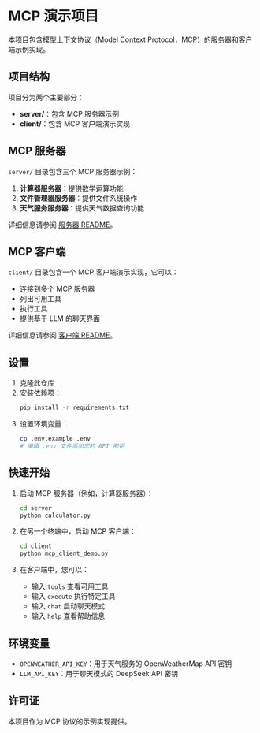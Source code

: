 # MCP 演示项目

本项目包含模型上下文协议（Model Context Protocol，MCP）的服务器和客户端示例实现。

## 项目结构

项目分为两个主要部分：

- **server/**：包含 MCP 服务器示例
- **client/**：包含 MCP 客户端演示实现

## MCP 服务器

`server/` 目录包含三个 MCP 服务器示例：

1. **计算器服务器**：提供数学运算功能
2. **文件管理器服务器**：提供文件系统操作
3. **天气服务服务器**：提供天气数据查询功能

详细信息请参阅 [服务器 README](server/README_CN.md)。

## MCP 客户端

`client/` 目录包含一个 MCP 客户端演示实现，它可以：

- 连接到多个 MCP 服务器
- 列出可用工具
- 执行工具
- 提供基于 LLM 的聊天界面

详细信息请参阅 [客户端 README](client/README_CN.md)。

## 设置

1. 克隆此仓库
2. 安装依赖项：
   ```bash
   pip install -r requirements.txt
   ```
3. 设置环境变量：
   ```bash
   cp .env.example .env
   # 编辑 .env 文件添加您的 API 密钥
   ```

## 快速开始

1. 启动 MCP 服务器（例如，计算器服务器）：
   ```bash
   cd server
   python calculator.py
   ```

2. 在另一个终端中，启动 MCP 客户端：
   ```bash
   cd client
   python mcp_client_demo.py
   ```

3. 在客户端中，您可以：
   - 输入 `tools` 查看可用工具
   - 输入 `execute` 执行特定工具
   - 输入 `chat` 启动聊天模式
   - 输入 `help` 查看帮助信息

## 环境变量

- `OPENWEATHER_API_KEY`：用于天气服务的 OpenWeatherMap API 密钥
- `LLM_API_KEY`：用于聊天模式的 DeepSeek API 密钥

## 许可证

本项目作为 MCP 协议的示例实现提供。
